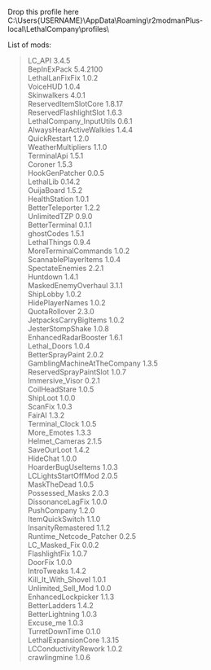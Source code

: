 Drop this profile here<br>C:\Users\{USERNAME}\AppData\Roaming\r2modmanPlus-local\LethalCompany\profiles\

List of mods:<br>
> LC_API  3.4.5<br>
 BepInExPack  5.4.2100<br>
 LethalLanFixFix  1.0.2<br>
 VoiceHUD  1.0.4<br>
 Skinwalkers  4.0.1<br>
 ReservedItemSlotCore  1.8.17<br>
 ReservedFlashlightSlot  1.6.3<br>
 LethalCompany_InputUtils  0.6.1<br>
 AlwaysHearActiveWalkies  1.4.4<br>
 QuickRestart  1.2.0<br>
 WeatherMultipliers  1.1.0<br>
 TerminalApi  1.5.1<br>
 Coroner  1.5.3<br>
 HookGenPatcher  0.0.5<br>
 LethalLib  0.14.2<br>
 OuijaBoard  1.5.2<br>
 HealthStation  1.0.1<br>
 BetterTeleporter  1.2.2<br>
 UnlimitedTZP  0.9.0<br>
 BetterTerminal  0.1.1<br>
 ghostCodes  1.5.1<br>
 LethalThings  0.9.4<br>
 MoreTerminalCommands  1.0.2<br>
 ScannablePlayerItems  1.0.4<br>
 SpectateEnemies  2.2.1<br>
 Huntdown  1.4.1<br>
 MaskedEnemyOverhaul  3.1.1<br>
 ShipLobby  1.0.2<br>
 HidePlayerNames  1.0.2<br>
 QuotaRollover  2.3.0<br>
 JetpacksCarryBigItems  1.0.2<br>
 JesterStompShake  1.0.8<br>
 EnhancedRadarBooster  1.6.1<br>
 Lethal_Doors  1.0.4<br>
 BetterSprayPaint  2.0.2<br>
 GamblingMachineAtTheCompany  1.3.5<br>
 ReservedSprayPaintSlot  1.0.7<br>
 Immersive_Visor  0.2.1<br>
 CoilHeadStare  1.0.5<br>
 ShipLoot  1.0.0<br>
 ScanFix  1.0.3<br>
 FairAI  1.3.2<br>
 Terminal_Clock  1.0.5<br>
 More_Emotes  1.3.3<br>
 Helmet_Cameras  2.1.5<br>
 SaveOurLoot  1.4.2<br>
 HideChat  1.0.0<br>
 HoarderBugUseItems  1.0.3<br>
 LCLightsStartOffMod  2.0.5<br>
 MaskTheDead  1.0.5<br>
 Possessed_Masks  2.0.3<br>
 DissonanceLagFix  1.0.0<br>
 PushCompany  1.2.0<br>
 ItemQuickSwitch  1.1.0<br>
 InsanityRemastered  1.1.2<br>
 Runtime_Netcode_Patcher  0.2.5<br>
 LC_Masked_Fix  0.0.2<br>
 FlashlightFix  1.0.7<br>
 DoorFix  1.0.0<br>
 IntroTweaks  1.4.2<br>
 Kill_It_With_Shovel  1.0.1<br>
 Unlimited_Sell_Mod  1.0.0<br>
 EnhancedLockpicker  1.1.3<br>
 BetterLadders  1.4.2<br>
 BetterLightning  1.0.3<br>
 Excuse_me  1.0.3<br>
 TurretDownTime  0.1.0<br>
 LethalExpansionCore  1.3.15<br>
 LCConductivityRework  1.0.2<br>
 crawlingmine  1.0.6<br>

